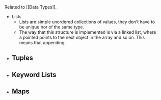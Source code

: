 Related to [[Data Types]]. 
- Lists
	- Lists are simple unordered collections of values, they don't have to be unique nor of the same type. 
	- The way that this structure is implemented is via a linked list, where a pointed points to the next object in the array and so on. This means that appending 
- Tuples
	- 
- Keyword Lists
	- 
- Maps
	- 
